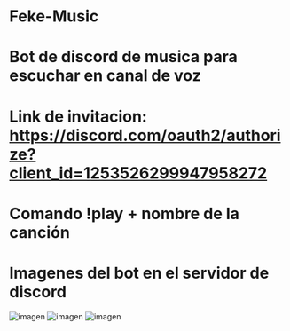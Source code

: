# Feke-Music
# Bot de discord de musica para escuchar en canal de voz
# Link de invitacion: https://discord.com/oauth2/authorize?client_id=1253526299947958272
# Comando !play + nombre de la canción
# Imagenes del bot en el servidor de discord
![imagen](https://lh3.googleusercontent.com/pw/AP1GczOjz8yvDLgvy2-QuVhZA4vtFFqdlM6q_jSQ_0v3JdwBhtJKaNiOWhlbF--6bMFkAGg79wcCpcdVi-P3QQPfz9azqW6b_cqm-w_HJBa4yNhLO77QpPkzZrmmo77qHvyl_HtjsN2Z8zH_TFxSAzzVL9sTX5ZLPgF2tiDqFdrdERhSZqASqM4Dtl6xIGsMp1xXb69UUp9llRmM2CafFyyYwQvQhESD5DzxY8wvb9N9GSwUDSOLAvW7jWqsUZB8yDbKMCTTvNPl3IO1TV4PD9cRWPt1-YkxP5aAocFymGVyWzRiNyAoNuOuCD-oysc-a4CUbvqwikKMzcIT-rCMexofPngwCVeHx4njj2yYuPyZrHAKWi_HIT_2dODk3V2LG110maoREX-RVgQq4_IrUKJK7fY6PVqUTlVX1sRo1oTCC9gWVwV5CC1DzkPBL2poTHV_nSGS6oB9_0g3n-NsTBenrG24ZuI_x6h4enWEJezHg4qRPHeWE4VksqEkZuDcgrI4tkz61nHZlYk_UlOyVly_9V-LzO2A1y35-LRFMrx9U2FwZS5AqlO7Ub9I1eTZA54jOyNzOPR1z0R2ly_cVDkMN1nzXfwgro0bAoTaMSxnKdQcFmmbAOnFmHi4Ioe33iVZPx5L1EG6tZYIOjI207TUMJppiz1VrykNitejBrlMz1RA0TwcBoNv3JuxrYZMzmCNxOQP2bw_CZdiKuflY7Eq-KXDOrylG6GH_u0Xb47XHUTTXSEGt47NMPavSW4D_KEKTYJxRWW7TN2YwmIvsNzx0tL_FMp96d0zkmxJxxCQRIm_MzB-HEoW74C5zI3E65CNwu_QfDlP0oK84ySS0Gwy_gPl1eHgPvwUSqRdYY3s8Z28C88zmZecABbfgCqykvMiiZpCamPzIugLK9UA9jVSwBg-QlA-AqvSensd3ZQPwhHIdwavGv2Vozm9UzavxPF9fhq4bUGAcWGqPpjlpgBbvj1tZ4X3JAzwGlenyVMZHB9YJdDZbsKq_jcwcceL1PUgMULR2fRQ7VtnVz14s9bIzCQpprpD9LYSuynWs44w=w1608-h248-s-no-gm?authuser=0)
![imagen](https://lh3.googleusercontent.com/pw/AP1GczOKL6VuXynTMBRnIpyCVRo0l7exFlOm8QJLDHMw3bMfaDLVrvW8Z2hxv3D8dLy06vY0mymhEcgT_4aqR6bZ6vhT4jOCu-lwlEz_dYkZDTpmMNyPj_1X1XjJcZ6ESzLIUv33NP06msK3t0PgWF3ZkZlFNjvJUP5z8FxGTsTTKb0zdx9oU6WhnLoyMdwGQsf3ScE-sz3Mo4BHZTn7Uhjfx0_O-gxHyr78--vA-jggXowP2KSYDNWvyQ621oIavnpETWrrMh8KbUIBUtBJuJBF_3BGYMwmT87gQtiMlqGlyf1dv-FqMNisES0iE_qF5tioeL0lS76QU5E7Zc5jj66r8Jh5w7JLdb0VJEDGfn43OXKwiNdOXEDO2i_eggzcQkkeHfS4uSzis8QK_SIozLTDOrtk_JpvVWmpAEwaM5UrOTvLis5xhl0Es4t6nc9n2zHe_BOQW-l9INs8yPiRB1a5aV6vDsZ495fr_KaFbWqR98XGIOLBsQA7BSpwmk5lunPVlJt3vv6R8y9w_96RsHKaH4aBWq0F61HB--hSpEUfRz6w7opyTlv11ipWFoWCRBBecTCXTSoP9d-k_2YhhU82H4egA90JK5QrAfkYHLLuARWbRtgdm3Wk-0b6DPWpVAlIvCzluALHVcc569xSLMdubZqNDA2gaQrfhEXeDAQ45Rdbx2G5Cf6Rv_f610GWjA946rpQZDo-FM8uJ8bM4BJsgth4J_-J2XI5mLo0ORz29-s8qet5gmS0QsV1wRG2_zEkQQpxWISrv11othnt3vtijY_bOTaryC71BsrW9lflsUT-PVi7WkC0r-0bOEhHWAtyQK9eZxAUSiaBlGrJ5SsZRo-bekgFSQgywRkbnzfvn_HWt8xx_oZUX2OS39MDqAZgRWX2tP4Vdd8jsLce1u7-dPObwNfrvJE3Tc-hEur6-24L9eicdS5qqsvpeZMpD8788LffSIkPNUDGKB8-J4DoV3c2m0gf7bFcEp4ZpV2Vy_-555zt-PPp6BZpOb2wmHe8kP5fh40mkG54qrsVbXrnacz7OFmrtYZsXqqSrVE4=w1353-h217-s-no-gm?authuser=0)
![imagen](https://lh3.googleusercontent.com/pw/AP1GczPA1NcTZsS-I1Cw6tjCy_TyQN8_3Oja1gmbZpbceefw7-_5hJubNMupL9GpYsgsCuhs0lhGjBnzYkdlEpm846jA48amTNL2mFkFClna7zq0w-dNTmkvVKkncQ-63N_fZ1Wvtuto8lGy_FaTjKWFjft5fUayQFxLluVsULt4tcw5QFNsmGUR6w9oeKvBUEA4QaSEYX1HLVkrig_u0pkrVMtVACL2aK2ZQ2xu1Z1BGlX49yvs3244QoCNt2cP7S_BKTA4Bg83ox_9nnCC4bfDZdRbB01eW3mf1d-YJW38gjAtCbU7ExDweksGorF1ynWvw3qO1TvGDPZPmrMhnmZX87ZKAiwHHFR1Ea2E8CuYZcazU3lowPZl1I28lQXa0-_ShHGKhEbUPMz7ntuCY8lEaGvZBGgxpQwmrfgHEKDCCpxgQoqBTvyThm4s2JnQJmh5VXcPdFB2c0uat7VYXvG2ai23XUaRd5U0IHBXnaMCaNtkxm5-q_eUphND1UWw93YOFjdlpLk60iMG9rsDAZXqSbO1eRh-JUcDyQRSWCEc0z42eN2CNfNU4l_qRvb1pmTnFmceE0UlE_JE-uyG2FuRC7EPBkC7e10mTWx2vzCrtehGEGka_f-KNPYZDu0RpOD9nkHEL7Bqt_bUHeOutbMYTfHvcykWljWcTxNlxGqAkP9cfx_6nnqUUzKnP5jj0aVArG-k6Wx-eL_NBSl6Q9pWRneTjmYSSXVxQLAdD0GG7O9MR9rj1PUwLVGehVnIPy007tn7PC6rRCe7QJCaZzsBeZnEcbz9YexWMqxli1Km1QRPDHGgF1thLWObzf_fGb9BoTb8uzCgxWeSy9EknGnAjT4_XJPeoHyNEeTu_k9nREwUeuALI3Z5Gg2jKRHMVkWTvOIP1w6it_qD1hRrWbRHW5W2z2x7GCyUvCBKGsJ1arp77CHkaN2SD8JxhaWtVUAatIbI4amJ6Oz-7j935jwAw4W2riHYCmB-ml90fjZEcsglmsNYID1OGwuMicSE_-m5iF8n-wdVjqKqSvYezeAOb0hoBH0RhzEjxqFcrjoO=w1014-h660-s-no-gm?authuser=0)
